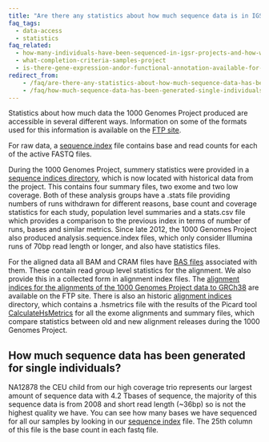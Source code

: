 ```yaml
---
title: "Are there any statistics about how much sequence data is in IGSR?"
faq_tags:
  - data-access
  - statistics
faq_related:
  - how-many-individuals-have-been-sequenced-in-igsr-projects-and-how-were-they-selected
  - what-completion-criteria-samples-project
  - is-there-gene-expression-andor-functional-annotation-available-for-the-samples
redirect_from:
    - /faq/are-there-any-statistics-about-how-much-sequence-data-has-been-generated-project/
    - /faq/how-much-sequence-data-has-been-generated-single-individuals/
---
```


Statistics about how much data the 1000 Genomes Project produced are accessible in several different ways. Information on some of the formats used for this information is available on the [FTP site](http://ftp.1000genomes.ebi.ac.uk/vol1/ftp/README_file_formats_and_descriptions.md).

For raw data, a [sequence.index](ftp://ftp.1000genomes.ebi.ac.uk/vol1/ftp/data_collections/1000_genomes_project/1000genomes.sequence.index) file contains base and read counts for each of the active FASTQ files.

During the 1000 Genomes Project, summery statistics were provided in a [sequence indices directory](http://ftp.1000genomes.ebi.ac.uk/vol1/ftp/historical_data/former_toplevel/sequence_indices/), which is now located with historical data from the project. This contains four summary files, two exome and two low coverage. Both of these analysis groups have a .stats file providing numbers of runs withdrawn for different reasons, base count and coverage statistics for each study, population level summaries and a stats.csv file which provides a comparison to the previous index in terms of number of runs, bases and similar metrics. Since late 2012, the 1000 Genomes Project also produced analysis.sequence.index files, which only consider Illumina runs of 70bp read length or longer, and also have statistics files.

For the aligned data all BAM and CRAM files have [BAS files](/faq/what-bas-file) associated with them.  These contain read group level statistics for the alignment. We also provide this in a collected form in alignment index files. The [alignment indices for the alignments of the 1000 Genomes Project data to GRCh38](http://ftp.1000genomes.ebi.ac.uk/vol1/ftp/data_collections/1000_genomes_project/) are available on the FTP site. There is also an historic [alignment indices](http://ftp.1000genomes.ebi.ac.uk/vol1/ftp/historical_data/former_toplevel/alignment_indices/) directory, which contains a .hsmetrics file with the results of the Picard tool [CalculateHsMetrics](http://broadinstitute.github.io/picard/command-line-overview.html#CalculateHsMetrics) for all the exome alignments and summary files, which compare statistics between old and new alignment releases during the 1000 Genomes Project.

## How much sequence data has been generated for single individuals?

NA12878 the CEU child from our high coverage trio represents our largest amount of sequence data with 4.2 Tbases of sequence, the majority of this sequence data is from 2008 and short read length (~36bp) so is not the highest quality we have. You can see how many bases we have sequenced for all our samples by looking in our [sequence index](ftp://ftp.1000genomes.ebi.ac.uk/vol1/ftp/README.sequence_data) file. The 25th column of this file is the base count in each fastq file.
